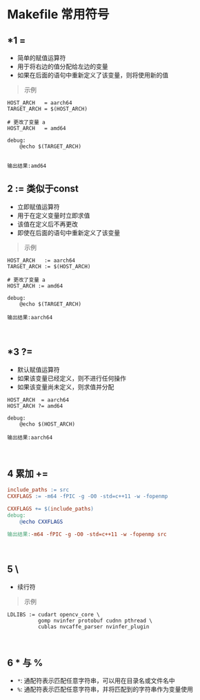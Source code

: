 
&emsp;
# Makefile 常用符号
## *1 =
- 简单的赋值运算符
- 用于将右边的值分配给左边的变量
- 如果在后面的语句中重新定义了该变量，则将使用新的值

>示例
```make
HOST_ARCH   = aarch64
TARGET_ARCH = $(HOST_ARCH)

# 更改了变量 a
HOST_ARCH   = amd64

debug:
	@echo $(TARGET_ARCH)


输出结果:amd64
```

## 2 :=   类似于const
- 立即赋值运算符
- 用于在定义变量时立即求值
- 该值在定义后不再更改
- 即使在后面的语句中重新定义了该变量

>示例
```make
HOST_ARCH   := aarch64
TARGET_ARCH := $(HOST_ARCH)

# 更改了变量 a
HOST_ARCH := amd64

debug:
	@echo $(TARGET_ARCH)

输出结果:aarch64
```


&emsp;
## *3 ?=
- 默认赋值运算符
- 如果该变量已经定义，则不进行任何操作
- 如果该变量尚未定义，则求值并分配
```make
HOST_ARCH  = aarch64
HOST_ARCH ?= amd64

debug:
    @echo $(HOST_ARCH)

输出结果:aarch64
```

&emsp;
## 4 累加 +=
```makefile
include_paths := src
CXXFLAGS := -m64 -fPIC -g -O0 -std=c++11 -w -fopenmp

CXXFLAGS += $(include_paths)
debug:
    @echo CXXFLAGS

输出结果:-m64 -fPIC -g -O0 -std=c++11 -w -fopenmp src
```

&emsp;
## 5 \
- 续行符
>示例
```make
LDLIBS := cudart opencv_core \
          gomp nvinfer protobuf cudnn pthread \
          cublas nvcaffe_parser nvinfer_plugin 
```

&emsp;
## 6 * 与 %
- `*`: 通配符表示匹配任意字符串，可以用在目录名或文件名中
- `%`: 通配符表示匹配任意字符串，并将匹配到的字符串作为变量使用